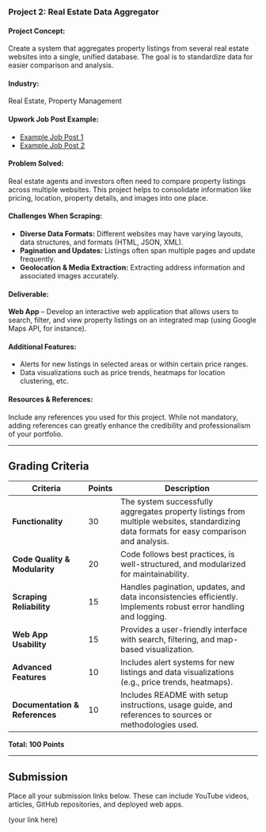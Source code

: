 ### **Project 2: Real Estate Data Aggregator**

#### **Project Concept:**  
Create a system that aggregates property listings from several real estate websites into a single, unified database. The goal is to standardize data for easier comparison and analysis.

#### **Industry:**  
Real Estate, Property Management

#### **Upwork Job Post Example:**  
- [Example Job Post 1](https://www.upwork.com/jobs/~021844444883190348896)
- [Example Job Post 2](https://www.upwork.com/jobs/~021844768409609050939)

#### **Problem Solved:**  
Real estate agents and investors often need to compare property listings across multiple websites. This project helps to consolidate information like pricing, location, property details, and images into one place.

#### **Challenges When Scraping:**  
- **Diverse Data Formats:** Different websites may have varying layouts, data structures, and formats (HTML, JSON, XML).  
- **Pagination and Updates:** Listings often span multiple pages and update frequently.  
- **Geolocation & Media Extraction:** Extracting address information and associated images accurately.

#### **Deliverable:**  
**Web App** – Develop an interactive web application that allows users to search, filter, and view property listings on an integrated map (using Google Maps API, for instance).

#### **Additional Features:**  
- Alerts for new listings in selected areas or within certain price ranges.  
- Data visualizations such as price trends, heatmaps for location clustering, etc.

#### **Resources & References:**  
Include any references you used for this project. While not mandatory, adding references can greatly enhance the credibility and professionalism of your portfolio.

---

## **Grading Criteria**

| **Criteria**                   | **Points** | **Description**                                                                                                                           |
| ------------------------------ | ---------- | --------------------------------------------------------------------------------------------------------------------------------------- |
| **Functionality**              | 30         | The system successfully aggregates property listings from multiple websites, standardizing data formats for easy comparison and analysis. |
| **Code Quality & Modularity**  | 20         | Code follows best practices, is well-structured, and modularized for maintainability.                                                  |
| **Scraping Reliability**       | 15         | Handles pagination, updates, and data inconsistencies efficiently. Implements robust error handling and logging.                       |
| **Web App Usability**          | 15         | Provides a user-friendly interface with search, filtering, and map-based visualization.                                               |
| **Advanced Features**          | 10         | Includes alert systems for new listings and data visualizations (e.g., price trends, heatmaps).                                       |
| **Documentation & References** | 10         | Includes README with setup instructions, usage guide, and references to sources or methodologies used.                                |

**Total: 100 Points**

---

## **Submission**

Place all your submission links below. These can include YouTube videos, articles, GitHub repositories, and deployed web apps.

(your link here)
